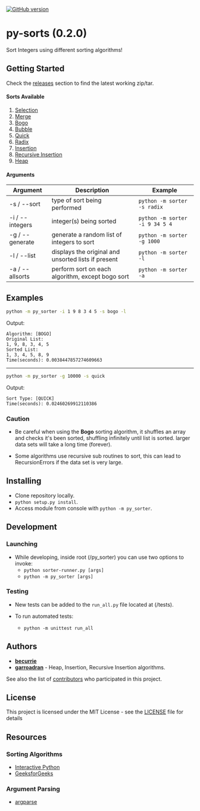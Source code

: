 [![GitHub version](https://badge.fury.io/gh/becurrie%2Fpy-custom-sorters.svg)](https://github.com/becurrie/sorters-py/releases)

# py-sorts (0.2.0)

Sort Integers using different sorting algorithms!

## Getting Started

Check the [releases](https://github.com/becurrie/sorters-py/releases) section to find the latest working zip/tar.

#### Sorts Available

1. [Selection](https://en.wikipedia.org/wiki/Selection_sort)
2. [Merge](https://en.wikipedia.org/wiki/Merge_sort)
3. [Bogo](https://en.wikipedia.org/wiki/Bogosort)
4. [Bubble](https://en.wikipedia.org/wiki/Bubble_sort)
5. [Quick](https://en.wikipedia.org/wiki/Quicksort)
6. [Radix](https://en.wikipedia.org/wiki/Radix_sort)
7. [Insertion](https://en.wikipedia.org/wiki/Insertion_sort)
8. [Recursive Insertion](https://en.wikipedia.org/wiki/Insertion_sort)
9. [Heap](https://en.wikipedia.org/wiki/Heapsort)

#### Arguments

| Argument        | Description                                         | Example                            |
|-----------------|-----------------------------------------------------|------------------------------------|
| -s / --sort     | type of sort being performed                        | ```python -m sorter -s radix```    |
| -i / --integers | integer(s) being sorted                             | ```python -m sorter -i 9 34 5 4``` |
| -g / --generate | generate a random list of integers to sort          | ```python -m sorter -g 1000```     |
| -l / --list     | displays the original and unsorted lists if present | ```python -m sorter -l```          |
| -a / --allsorts | perform sort on each algorithm, except bogo sort    | ```python -m sorter -a```          |

## Examples

```bash
python -m py_sorter -i 1 9 8 3 4 5 -s bogo -l
```

Output:
```
Algorithm: [BOGO]
Original List:
1, 9, 8, 3, 4, 5
Sorted List:
1, 3, 4, 5, 8, 9
Time(seconds): 0.0038447857274609663
```

***


```bash
python -m py_sorter -g 10000 -s quick
```

Output:
```
Sort Type: [QUICK]
Time(seconds): 0.02460269912110386
```

### Caution

- Be careful when using the **Bogo** sorting algorithm, it shuffles
an array and checks it's been sorted, shuffling infinitely until list is sorted. larger data sets will take a long time (forever).

- Some algorithms use recursive sub routines to sort, this can lead to RecursionErrors if the data set is very large.

## Installing

- Clone repository locally.
- ```python setup.py install```.
- Access module from console with ```python -m py_sorter```.

## Development

### Launching

- While developing, inside root (/py_sorter) you can use two options to invoke:
    - ```python sorter-runner.py [args]```
    - ```python -m py_sorter [args]```

### Testing

- New tests can be added to the `run_all.py` file located at (/tests).

- To run automated tests:
    - ```python -m unittest run_all```



## Authors

* [**becurrie**](https://github.com/becurrie)
* [**garroadran**](https://github.com/garroadran) - Heap, Insertion, Recursive Insertion algorithms.

See also the list of [contributors](https://github.com/becurrie/py-custom-sorters/contributors) who participated in this project.

## License

This project is licensed under the MIT License - see the [LICENSE](LICENSE) file for details

## Resources

### Sorting Algorithms

- [Interactive Python](http://interactivepython.org)
- [GeeksforGeeks](https://www.geeksforgeeks.org/)

### Argument Parsing

- [argparse](https://docs.python.org/3.6/library/argparse.html)